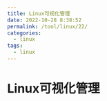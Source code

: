 ```yaml
---
title: Linux可视化管理
date: 2022-10-28 8:38:52
permalink: /tool/linux/22/
categories:
  - linux
tags:
  - linux
---
```


# Linux可视化管理